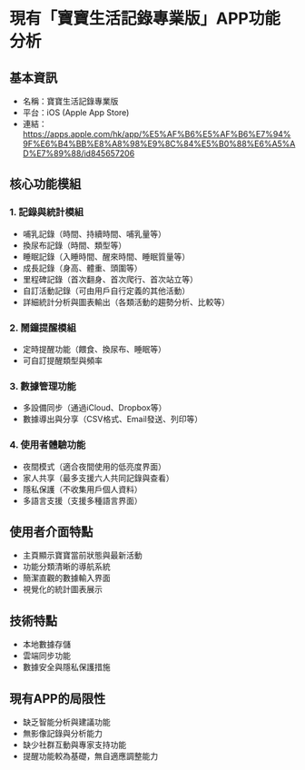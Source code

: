 # 現有「寶寶生活記錄專業版」APP功能分析

## 基本資訊
- 名稱：寶寶生活記錄專業版
- 平台：iOS (Apple App Store)
- 連結：https://apps.apple.com/hk/app/%E5%AF%B6%E5%AF%B6%E7%94%9F%E6%B4%BB%E8%A8%98%E9%8C%84%E5%B0%88%E6%A5%AD%E7%89%88/id845657206

## 核心功能模組

### 1. 記錄與統計模組
- 哺乳記錄（時間、持續時間、哺乳量等）
- 換尿布記錄（時間、類型等）
- 睡眠記錄（入睡時間、醒來時間、睡眠質量等）
- 成長記錄（身高、體重、頭圍等）
- 里程碑記錄（首次翻身、首次爬行、首次站立等）
- 自訂活動記錄（可由用戶自行定義的其他活動）
- 詳細統計分析與圖表輸出（各類活動的趨勢分析、比較等）

### 2. 鬧鐘提醒模組
- 定時提醒功能（餵食、換尿布、睡眠等）
- 可自訂提醒類型與頻率

### 3. 數據管理功能
- 多設備同步（通過iCloud、Dropbox等）
- 數據導出與分享（CSV格式、Email發送、列印等）

### 4. 使用者體驗功能
- 夜間模式（適合夜間使用的低亮度界面）
- 家人共享（最多支援六人共同記錄與查看）
- 隱私保護（不收集用戶個人資料）
- 多語言支援（支援多種語言界面）

## 使用者介面特點
- 主頁顯示寶寶當前狀態與最新活動
- 功能分類清晰的導航系統
- 簡潔直觀的數據輸入界面
- 視覺化的統計圖表展示

## 技術特點
- 本地數據存儲
- 雲端同步功能
- 數據安全與隱私保護措施

## 現有APP的局限性
- 缺乏智能分析與建議功能
- 無影像記錄與分析能力
- 缺少社群互動與專家支持功能
- 提醒功能較為基礎，無自適應調整能力
